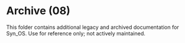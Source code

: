 # Archive (08)

This folder contains additional legacy and archived documentation for Syn_OS. Use for reference only; not actively maintained.
